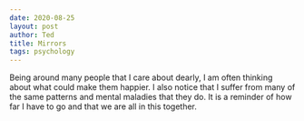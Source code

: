 ```yaml
---
date: 2020-08-25
layout: post
author: Ted
title: Mirrors
tags: psychology
---
```

Being around many people that I care about dearly, I am often thinking about what could make them happier. I also notice that I suffer from many of the same patterns and mental maladies that they do. It is a reminder of how far I have to go and that we are all in this together.

